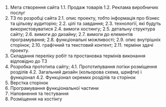 1. Мета створення сайта
	1.1. Продаж товарів
	1.2. Реклама виробничих послуг
2. ТЗ по розробці сайта
	2.1. опис проекту, тобто інформація про бізнес та цільову аудиторію;
	2.2. цілі та завдання;
	2.3. технології, які будуть використовуватися
	2.4. вимоги хостингу;
	2.5. детальну структура сайту;
	2.6. вимоги до дизайну;
	2.7. вимоги до елементів програмування;
	2.8. функціональні можливості;
	2.9. опис внутрішніх сторінок;
	2.10. графічний та текстовий контент;
	2.11. терміни здачі проекту.
3. Складання переліку робіт та простановка термінів виконання відповідно до ТЗ
4. Розробка прототипа сайту;
	4.1. Прототипування логіки розміщення розділів
	4.2. Загальний дизайн (кольорова схема, шрифти) і функціонал
	4.2. Функціонал окремих розділів та сторінок
5. Верстка сторінок
6. Програмування функціональної частини
7. Наповнення та тестування
8. Розміщення на хостінгу
